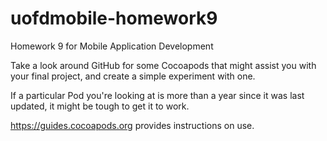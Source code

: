 # uofdmobile-homework9
Homework 9 for Mobile Application Development

Take a look around GitHub for some Cocoapods that might assist you with your final project, and create a simple experiment with one.

If a particular Pod you're looking at is more than a year since it was last updated, it might be tough to get it to work.

https://guides.cocoapods.org provides instructions on use.
